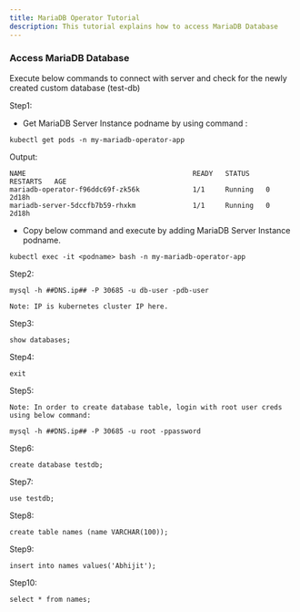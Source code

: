 ```yaml
---
title: MariaDB Operator Tutorial
description: This tutorial explains how to access MariaDB Database
---
```


### Access MariaDB Database 

Execute below commands to connect with server and check for the newly created custom database (test-db)

Step1: 

- Get MariaDB Server Instance podname by using command :


```execute
kubectl get pods -n my-mariadb-operator-app
```

Output:

```
NAME                                         READY   STATUS    RESTARTS   AGE
mariadb-operator-f96ddc69f-zk56k             1/1     Running   0          2d18h
mariadb-server-5dccfb7b59-rhxkm              1/1     Running   0          2d18h
```


- Copy below command and execute by adding MariaDB Server Instance podname.

```copycommand
kubectl exec -it <podname> bash -n my-mariadb-operator-app
```

Step2:

```execute
mysql -h ##DNS.ip## -P 30685 -u db-user -pdb-user
```

```
Note: IP is kubernetes cluster IP here.
```
  
Step3:

```execute
show databases;
```


Step4:

```execute
exit
```


Step5:

```
Note: In order to create database table, login with root user creds using below command:
```

```execute
mysql -h ##DNS.ip## -P 30685 -u root -ppassword
```


Step6:

```execute
create database testdb;
```


Step7:

```execute
use testdb;
```


Step8:

```execute
create table names (name VARCHAR(100));
```


Step9:

```execute
insert into names values('Abhijit');
```


Step10:

```execute
select * from names;
```
